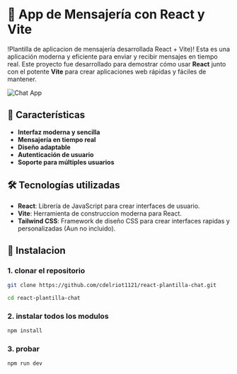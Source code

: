 # 💬 **App de Mensajería con React y Vite**

!Plantilla de aplicacion de mensajería desarrollada React + Vite)! Esta es una aplicación moderna y eficiente para enviar y recibir mensajes en tiempo real. Este proyecto fue desarrollado para demostrar cómo usar **React** junto con el potente **Vite** para crear aplicaciones web rápidas y fáciles de mantener.

![Chat App](https://via.placeholder.com/1500x500.png?text=Chat+App+Screenshot)

## 🚀 **Características**

- **Interfaz moderna y sencilla**
- **Mensajería en tiempo real**
- **Diseño adaptable**
- **Autenticación de usuario**
- **Soporte para múltiples usuarios**

## 🛠️ **Tecnologías utilizadas**

- **React**: Librería de JavaScript para crear interfaces de usuario.
- **Vite**: Herramienta de construccion moderna para React.
- **Tailwind CSS**: Framework de diseño CSS para crear interfaces rapidas y personalizadas (Aun no incluido).

## 🔧 **Instalacion**

### 1. clonar el repositorio

```bash
git clone https://github.com/cdelriot1121/react-plantilla-chat.git

cd react-plantilla-chat
```
### 2. instalar todos los modulos
```bash
npm install
```
### 3. probar
```
npm run dev
```

